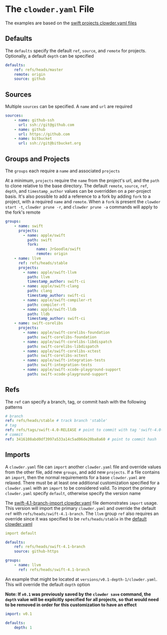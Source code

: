 # The `clowder.yaml` File

The examples are based on the [swift projects clowder.yaml files](https://github.com/JrGoodle/swift-clowder)

## Defaults

The `defaults` specify the default `ref`, `source`, and `remote` for projects. Optionally, a default `depth` can be specified

```yaml
defaults:
    ref: refs/heads/master
    remote: origin
    source: github
```

## Sources

Multiple `sources` can be specified. A `name` and `url` are required

```yaml
sources:
    - name: github-ssh
      url: ssh://git@github.com
    - name: github
      url: https://github.com
    - name: bitbucket
      url: ssh://git@bitbucket.org
```

## Groups and Projects

The `groups` each require a `name` and associated `projects`

At a minimum, `projects` require the `name` from the project's url, and the `path` to clone relative to the base directory. The default `remote`, `source`, `ref`, `depth`, and `timestamp_author` values can be overridden on a per-project basis. It's also possible to add a reference to a fork by adding `fork` to a project, with a required `name` and `remote`. When a `fork` is present the `clowder start -t`, `clowder prune -r`, and `clowder prune -a` commands will apply to the fork's remote

```yaml
groups:
    - name: swift
      projects:
        - name: apple/swift
          path: swift
          fork:
              name: JrGoodle/swift
              remote: origin
    - name: llvm
      ref: refs/heads/stable
      projects:
        - name: apple/swift-llvm
          path: llvm
          timestamp_author: swift-ci
        - name: apple/swift-clang
          path: clang
          timestamp_author: swift-ci
        - name: apple/swift-compiler-rt
          path: compiler-rt
        - name: apple/swift-lldb
          path: lldb
          timestamp_author: swift-ci
    - name: swift-corelibs
      projects:
        - name: apple/swift-corelibs-foundation
          path: swift-corelibs-foundation
        - name: apple/swift-corelibs-libdispatch
          path: swift-corelibs-libdispatch
        - name: apple/swift-corelibs-xctest
          path: swift-corelibs-xctest
        - name: apple/swift-integration-tests
          path: swift-integration-tests
        - name: apple/swift-xcode-playground-support
          path: swift-xcode-playground-support
```

## Refs

The `ref` can specify a branch, tag, or commit hash with the following patterns

```yaml
# branch
ref: refs/heads/stable # track branch 'stable'
# tag
ref: refs/tags/swift-4.0-RELEASE # point to commit with tag 'swift-4.0-RELEASE'
# commit
ref: 3416108abd0df3997a533a14c5ad06de20ba8a60 # point to commit hash
```

## Imports

A `clowder.yaml` file can `import` another `clowder.yaml` file and override values from the other file, add new `groups`, and add new `projects`. If a file contains an `import`, then the normal requirements for a base `clowder.yaml` are relaxed. There must be at least one additional customization specified for a `clowder.yaml` with an `import` to be considered valid. To import the primary `clowder.yaml` specify `default`, otherwise specify the version name

The [swift-4.1-branch-import clowder.yaml](https://github.com/JrGoodle/swift-clowder/blob/master/versions/swift-4.1-branch-import/clowder.yaml) file demonstrates `import` usage. This version will import the primary `clowder.yaml` and override the default `ref` with `refs/heads/swift-4.1-branch`. The `llvm` group `ref` also requires an override since it was specified to be `refs/heads/stable` in the [default clowder.yaml](https://github.com/JrGoodle/swift-clowder/blob/master/clowder.yaml)

```yaml
import default

defaults:
    ref: refs/heads/swift-4.1-branch
    source: github-https

groups:
    - name: llvm
      ref: refs/heads/swift-4.1-branch
```

An example that might be located at `versions/v0.1-depth-1/clowder.yaml`. This will override the default `depth` option

**Note: If `v0.1` was previously saved by the `clowder save` command, the `depth` value will be explicitly specified for all projects, so that would need to be removed in order for this customization to have an effect**

```yaml
import: v0.1

defaults:
    depth: 1
```
